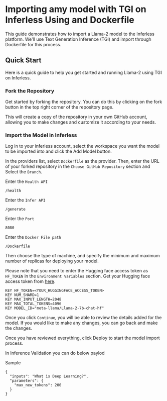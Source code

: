 # Importing amy model with TGI on Inferless Using and Dockerfile

This guide demonstrates how to import a Llama-2 model to the Inferless platform. We'll use Text Generation Inference (TGI) and import through Dockerfile for this process.

## Quick Start
Here is a quick guide to help you get started and running Llama-2 using TGI on Inferless.

### Fork the Repository
Get started by forking the repository. You can do this by clicking on the fork button in the top right corner of the repository page.

This will create a copy of the repository in your own GitHub account, allowing you to make changes and customize it according to your needs.

### Import the Model in Inferless
Log in to your inferless account, select the workspace you want the model to be imported into and click the Add Model button.

In the providers list, select `Dockerfile` as the provider. Then, enter the URL of your forked repository in the `Choose GitHub Repository` section and Select the `Branch`.

Enter the `Health API`

```
/health
```

Enter the `Infer API`
```
/generate
```

Enter the `Port`
```
8080
```

Enter the `Docker File path`
```
/Dockerfile
```

Then choose the type of machine, and specify the minimum and maximum number of replicas for deploying your model.

Please note that you need to enter the Hugging face access token as `HF_TOKEN` in the `Environment Variables` section.
Get your Hugging face access token from [here](https://huggingface.co/settings/tokens).


```
KEY HF_TOKEN=<YOUR_HUGGINGFACE_ACCESS_TOKEN>
KEY NUM_SHARD=1
KEY MAX_INPUT_LENGTH=2048
KEY MAX_TOTAL_TOKENS=4096
KEY MODEL_ID="meta-llama/Llama-2-7b-chat-hf"

```
Once you click `Continue`, you will be able to review the details added for the model. If you would like to make any changes, you can go back and make the changes.

Once you have reviewed everything, click Deploy to start the model import process.

In Inference Validation you can do below paylod

Sample 

```
{
  "inputs": "What is Deep Learning?",
  "parameters": {
    "max_new_tokens": 200
  }
}
```
